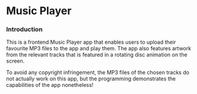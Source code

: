 # Music Player

### Introduction
This is a frontend Music Player app that enables users to upload their favourite MP3 files to the app and play them. The app also features artwork from the relevant tracks that is featured in a rotating disc animation on the screen.

To avoid any copyright infringement, the MP3 files of the chosen tracks do not actually work on this app, but the programming demonstrates the capabilities of the app nonetheless!
